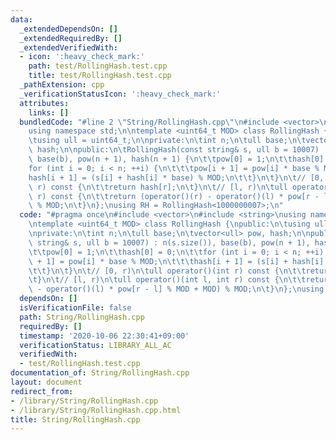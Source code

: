 ```yaml
---
data:
  _extendedDependsOn: []
  _extendedRequiredBy: []
  _extendedVerifiedWith:
  - icon: ':heavy_check_mark:'
    path: test/RollingHash.test.cpp
    title: test/RollingHash.test.cpp
  _pathExtension: cpp
  _verificationStatusIcon: ':heavy_check_mark:'
  attributes:
    links: []
  bundledCode: "#line 2 \"String/RollingHash.cpp\"\n#include <vector>\n#include <string>\n\
    using namespace std;\n\ntemplate <uint64_t MOD> class RollingHash {\npublic:\n\
    \tusing ull = uint64_t;\n\nprivate:\n\tint n;\n\tull base;\n\tvector<ull> pow,\
    \ hash;\n\npublic:\n\tRollingHash(const string& s, ull b = 10007) : n(s.size()),\
    \ base(b), pow(n + 1), hash(n + 1) {\n\t\tpow[0] = 1;\n\t\thash[0] = 0;\n\t\t\
    for (int i = 0; i < n; ++i) {\n\t\t\tpow[i + 1] = pow[i] * base % MOD;\n\t\t\t\
    hash[i + 1] = (s[i] + hash[i] * base) % MOD;\n\t\t}\n\t}\n\t// [0, r)\n\tull operator()(int\
    \ r) const {\n\t\treturn hash[r];\n\t}\n\t// [l, r)\n\tull operator()(int l, int\
    \ r) const {\n\t\treturn (operator()(r) - operator()(l) * pow[r - l] % MOD + MOD)\
    \ % MOD;\n\t}\n};\nusing RH = RollingHash<1000000007>;\n"
  code: "#pragma once\n#include <vector>\n#include <string>\nusing namespace std;\n\
    \ntemplate <uint64_t MOD> class RollingHash {\npublic:\n\tusing ull = uint64_t;\n\
    \nprivate:\n\tint n;\n\tull base;\n\tvector<ull> pow, hash;\n\npublic:\n\tRollingHash(const\
    \ string& s, ull b = 10007) : n(s.size()), base(b), pow(n + 1), hash(n + 1) {\n\
    \t\tpow[0] = 1;\n\t\thash[0] = 0;\n\t\tfor (int i = 0; i < n; ++i) {\n\t\t\tpow[i\
    \ + 1] = pow[i] * base % MOD;\n\t\t\thash[i + 1] = (s[i] + hash[i] * base) % MOD;\n\
    \t\t}\n\t}\n\t// [0, r)\n\tull operator()(int r) const {\n\t\treturn hash[r];\n\
    \t}\n\t// [l, r)\n\tull operator()(int l, int r) const {\n\t\treturn (operator()(r)\
    \ - operator()(l) * pow[r - l] % MOD + MOD) % MOD;\n\t}\n};\nusing RH = RollingHash<1000000007>;"
  dependsOn: []
  isVerificationFile: false
  path: String/RollingHash.cpp
  requiredBy: []
  timestamp: '2020-10-06 22:30:41+09:00'
  verificationStatus: LIBRARY_ALL_AC
  verifiedWith:
  - test/RollingHash.test.cpp
documentation_of: String/RollingHash.cpp
layout: document
redirect_from:
- /library/String/RollingHash.cpp
- /library/String/RollingHash.cpp.html
title: String/RollingHash.cpp
---
```

